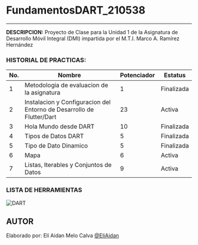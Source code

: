 # FundamentosDART_210538
----

**DESCRIPCION:**
Proyecto de Clase para la Unidad 1 de la Asignatura de Desarrollo Móvil Integral (DMI) impartida por el M.T.I. Marco A. Ramírez Hernández

### HISTORIAL DE PRACTICAS:

|No.|Nombre|Potenciador|Estatus|
|--|--|--|--|
|1|Metodologia de evaluacion de la asignatura|1|Finalizada|
|2|Instalacion y Configuracion del Entorno de Desarrollo de Flutter/Dart|23|Activa|
|3|Hola Mundo desde DART|10|Finalizada|
|4|Tipos de Datos DART|5|Finalizada|
|5|Tipo de Dato Dinamico|5|Finalizada|
|6|Mapa|6|Activa|
|7|Listas, Iterables y Conjuntos de Datos|9|Activa|


### LISTA DE HERRAMIENTAS
![DART](https://img.shields.io/badge/Dart-0175c2?style=for-the-badge&logo=dart&logoColor=white)

## AUTOR
Elaborado por: Elí Aidan Melo Calva [@EliAidan](https://github.com/EliAidan)